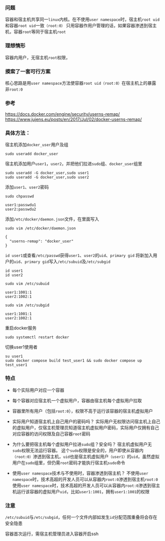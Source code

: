 ### 问题
容器和宿主机共享同一`linux`内核。在不使用`user namespace`时，宿主机`root uid`和容器`root uid`一致`（root:0）`
只用容器作用户管理的话，如果容器渗透到宿主机，容器`root`等同于宿主机`root`

### 理想情形
容器内用户，无宿主机`root`权限，

### 摸索了一套可行方案
核心思路是用`user namespace`方法使容器`root uid（root:0）`在宿主机上的暴露非`root:0`

### 参考
https://docs.docker.com/engine/security/userns-remap/
https://www.jujens.eu/posts/en/2017/Jul/02/docker-userns-remap/

### 具体方法：

宿主机添加`docker_user`用户及组

```shell
sudo useradd docker_user
```

宿主机添加用户`user1`，`user2`，并把他们拉进`sudo`组、`docker_user`组里

```shell
sudo useradd -G docker_user,sudo user1
sudo useradd -G docker_user,sudo user2
```

添加`user1`、`user2`密码

```shell
sudo chpasswd
```
```
user1:passwdu1
user2:passwdu2
```


添加`/etc/docker/daemon.json`文件，在里面写入

```shell
sudo vim /etc/docker/daemon.json
```

```
{
  "userns-remap": "docker_user"
}
```


`id user1`或查看`/etc/passwd`获得`user1`、`user2`的`uid`、`primary gid`
将新加入用户的`uid`、`primary gid`写入`/etc/subuid`及`/etc/subgid`

```shell
id user1
id user2
```

```shell
sudo vim /etc/subuid
```

```
user1:1001:1
user2:1002:1
```

```shell
sudo vim /etc/subgid
```

```
user1:1001:1
user2:1002:1
```

重启docker服务

```shell
sudo systemctl restart docker
```

切换user1使用者

```shell
su user1
sudo docker compose build test_user1 && sudo docker compose up test_user1
```

### 特点

- 每个实际用户对应一个容器
- 每个容器对应宿主机一个虚拟用户，容器由宿主机每个虚拟用户拉取
- 容器里所有用户（包括`root:0`），权限不高于运行该容器的宿主机虚拟用户


- 实际用户知道宿主机上自己用户的密码吗？
实际用户无权限访问宿主机上自己的虚拟用户，仅宿主机管理员知道宿主机虚拟用户密码，实际用户仅拥有自己对应容器的访问权限及自己容器`root`密码

- 为什么要把宿主机每个虚拟用户拉进`sudo`组？安全吗？
宿主机虚拟用户无`sudo`权限无法运行容器。
这个`sudo`权限是安全的，用户即使从容器内`（root:0）`渗透到宿主机，`uid`也是宿主机虚拟用户`（user1）`的`uid`，虽然虚拟用户在`sudo`组里，但仍需`root`密码才能执行宿主机`sudo`命令

- 使用`user namespace`技术与不使用时，容器渗透到宿主机？
不使用`user namespace`时，技术高超的开发人员可以从容器内`root:0`渗透到宿主机`root:0`
使用`user namespace`时，技术高超的开发人员可以从容器内`root:0`渗透到宿主机运行该容器的虚拟用户`uid`，比如`user1:1001`，拥有`user1:1001`的权限

### 注意

`/etc/subuid`与`/etc/subgid`，任何一个文件内部如发生`id`分配范围重叠将会存在安全隐患

容器首次运行，需宿主机管理员进入容器开启ssh